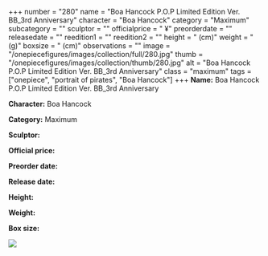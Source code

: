 +++
number = "280"
name = "Boa Hancock P.O.P Limited Edition Ver. BB_3rd Anniversary"
character = "Boa Hancock"
category = "Maximum"
subcategory = ""
sculptor = ""
officialprice = " ¥"
preorderdate = ""
releasedate = ""
reedition1 = ""
reedition2 = ""
height = " (cm)"
weight = " (g)"
boxsize = " (cm)"
observations = ""
image = "/onepiecefigures/images/collection/full/280.jpg"
thumb = "/onepiecefigures/images/collection/thumb/280.jpg"
alt = "Boa Hancock P.O.P Limited Edition Ver. BB_3rd Anniversary"
class = "maximum"
tags = ["onepiece", "portrait of pirates",  "Boa Hancock"]
+++
**Name:** Boa Hancock P.O.P Limited Edition Ver. BB_3rd Anniversary

**Character:** Boa Hancock

**Category:** Maximum 

**Sculptor:** 

**Official price:** 

**Preorder date:** 

**Release date:** 

**Height:** 

**Weight:** 

**Box size:** 

<img src="/onepiecefigures/images/collection/thumb/280.jpg">